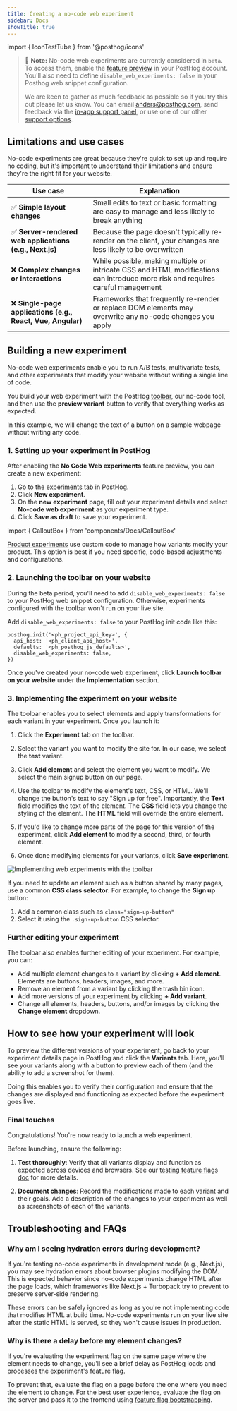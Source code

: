 ```yaml
---
title: Creating a no-code web experiment
sidebar: Docs
showTitle: true
---
```


import { IconTestTube } from '@posthog/icons'

> 🚧 **Note:** No-code web experiments are currently considered in `beta`. To access them, enable the [feature preview](https://app.posthog.com/settings/user-feature-previews#web-experiments) in your PostHog account. You'll also need to define `disable_web_experiments: false` in your Posthog web snippet configuration.
>
> We are keen to gather as much feedback as possible so if you try this out please let us know. You can email [anders@posthog.com](mailto:anders@posthog.com), send feedback via the [in-app support panel](https://us.posthog.com#panel=support%3Afeedback%3Aexperiments%3Alow), or use one of our other [support options](/docs/support-options).

## Limitations and use cases

No-code experiments are great because they're quick to set up and require no coding, but it's important to understand their limitations and ensure they're the right fit for your website.

| Use case | Explanation |
|----------|-----|
| ✅ **Simple layout changes** | Small edits to text or basic formatting are easy to manage and less likely to break anything |
| ✅ **Server-rendered web applications (e.g., Next.js)** | Because the page doesn't typically re-render on the client, your changes are less likely to be overwritten |
| ❌ **Complex changes or interactions** | While possible, making multiple or intricate CSS and HTML modifications can introduce more risk and requires careful management |
| ❌ **Single-page applications (e.g., React, Vue, Angular)** | Frameworks that frequently re-render or replace DOM elements may overwrite any no-code changes you apply |

## Building a new experiment

No-code web experiments enable you to run A/B tests, multivariate tests, and other experiments that modify your website without writing a single line of code.

You build your web experiment with the PostHog [toolbar](/docs/toolbar), our no-code tool, and then use the **preview variant** button to verify that everything works as expected.

In this example, we will change the text of a button on a sample webpage without writing any code.

### 1. Setting up your experiment in PostHog

After enabling the **No Code Web experiments** feature preview, you can create a new experiment:
1. Go to the [experiments tab](https://us.posthog.com/experiments) in PostHog.
2. Click **New experiment**.
3. On the **new experiment** page, fill out your experiment details and select **No-code web experiment** as your experiment type.
4. Click **Save as draft** to save your experiment.

<ProductScreenshot
    imageLight="https://res.cloudinary.com/dmukukwp6/image/upload/Clean_Shot_2025_01_16_at_13_47_05_2x_b727914878.png"
    imageDark="https://res.cloudinary.com/dmukukwp6/image/upload/Clean_Shot_2025_01_16_at_13_46_40_2x_3d54ac114d.png"
    alt="Experiment in PostHog"
    classes="rounded"
/>

import { CalloutBox } from 'components/Docs/CalloutBox'

<CalloutBox icon="IconInfo" title="What about product experiments?">

[Product experiments](/docs/experiments/creating-an-experiment) use custom code to manage how variants modify your product. This option is best if you need specific, code-based adjustments and configurations.

</CalloutBox>

### 2. Launching the toolbar on your website

During the beta period, you'll need to add `disable_web_experiments: false` to your PostHog web snippet configuration. Otherwise, experiments configured with the toolbar won't run on your live site.

Add `disable_web_experiments: false` to your PostHog init code like this:

```js-web
posthog.init('<ph_project_api_key>', {
  api_host: '<ph_client_api_host>',
  defaults: '<ph_posthog_js_defaults>',
  disable_web_experiments: false,
})
```

Once you've created your no-code web experiment, click **Launch toolbar on your website** under the **Implementation** section.

<ProductScreenshot
    imageLight="https://res.cloudinary.com/dmukukwp6/image/upload/no_code_experiments_implementation_light_3dc5ef6361.png"
    imageDark="https://res.cloudinary.com/dmukukwp6/image/upload/no_code_experiments_implementation_dark_3511363510.png"
    alt="Implement web experiment"
    classes="rounded"
/>

### 3. Implementing the experiment on your website

The toolbar enables you to select elements and apply transformations for each variant in your experiment. Once you launch it:

1. Click the **<IconTestTube className="inline w-4 h-4" /> Experiment** tab on the toolbar.

2. Select the variant you want to modify the site for. In our case, we select the **test** variant.

3. Click **Add element** and select the element you want to modify. We select the main signup button on our page.

4. Use the toolbar to modify the element's text, CSS, or HTML. We'll change the button's text to say "Sign up for free". Importantly, the **Text** field modifies the text of the element. The **CSS** field lets you change the styling of the element. The **HTML** field will override the entire element.
   
5. If you'd like to change more parts of the page for this version of the experiment, click **Add element** to modify a second, third, or fourth element.

6. Once done modifying elements for your variants, click **Save experiment**.

![Implementing web experiments with the toolbar](https://res.cloudinary.com/dmukukwp6/image/upload/Clean_Shot_2025_01_16_at_13_56_01_2x_aff05d4224.png)

<CalloutBox icon="IconInfo" title="Changing an element on multiple pages">

If you need to update an element such as a button shared by many pages, use a common **CSS class selector**. For example, to change the **Sign up** button: 

1. Add a common class such as `class="sign-up-button"`
2. Select it using the `.sign-up-button` CSS selector. 

</CalloutBox>

### Further editing your experiment

The toolbar also enables further editing of your experiment. For example, you can:

-   Add multiple element changes to a variant by clicking **+ Add element**. Elements are buttons, headers, images, and more.
-   Remove an element from a variant by clicking the trash bin icon.
-   Add more versions of your experiment by clicking **+ Add variant**.
-   Change all elements, headers, buttons, and/or images by clicking the **Change element** dropdown.

## How to see how your experiment will look

To preview the different versions of your experiment, go back to your experiment details page in PostHog and click the **Variants** tab. Here, you'll see your variants along with a button to preview each of them (and the ability to add a screenshot for them).

<ProductScreenshot
  imageLight="https://res.cloudinary.com/dmukukwp6/image/upload/Clean_Shot_2025_01_16_at_14_06_28_2x_1ca848f7ca.png"
  imageDark="https://res.cloudinary.com/dmukukwp6/image/upload/Clean_Shot_2025_01_16_at_14_06_40_2x_8acab7c726.png"
  alt="Preview variants in PostHog"
  classes="rounded"
/>

Doing this enables you to verify their configuration and ensure that the changes are displayed and functioning as expected before the experiment goes live.

### Final touches

Congratulations! You're now ready to launch a web experiment.

Before launching, ensure the following:

1. **Test thoroughly**: Verify that all variants display and function as expected across devices and browsers. See our [testing feature flags doc](/docs/feature-flags/testing) for more details.

2. **Document changes**: Record the modifications made to each variant and their goals. Add a description of the changes to your experiment as well as screenshots of each of the variants.

## Troubleshooting and FAQs

### Why am I seeing hydration errors during development?

If you're testing no-code experiments in development mode (e.g., Next.js), you may see hydration errors about browser plugins modifying the DOM. This is expected behavior since no-code experiments change HTML after the page loads, which frameworks like Next.js + Turbopack try to prevent to preserve server-side rendering.

These errors can be safely ignored as long as you're not implementing code that modifies HTML at build time. No-code experiments run on your live site after the static HTML is served, so they won't cause issues in production.

### Why is there a delay before my element changes?

If you're evaluating the experiment flag on the same page where the element needs to change, you'll see a brief delay as PostHog loads and processes the experiment's feature flag.

To prevent that, evaluate the flag on a page before the one where you need the element to change. For the best user experience, evaluate the flag on the server and pass it to the frontend using [feature flag bootstrapping](/docs/feature-flags/bootstrapping).
